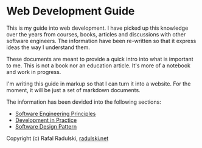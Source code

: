 # Web Development Guide

This is my guide into web development. I have picked up this knowledge over the years from courses,
books, articles and discussions with other software engineers. The information have been re-written
so that it express ideas the way I understand them.

These documents are meant to provide a quick intro into what is important to me. This is not a book
nor an education article. It's more of a notebook and work in progress.

I'm writing this guide in markup so that I can turn it into a website. For the moment,
it will be just a set of markdown documents.

The information has been devided into the following sections:
* [Software Engineering Principles](https://github.com/rrafal/dev-guide/blob/master/principles.md)
* [Development in Practice](https://github.com/rrafal/dev-guide/blob/master/practice.md)
* [Software Design Pattern](https://github.com/rrafal/dev-guide/blob/master/patterns.md)

Copyright (c) Rafal Radulski, [radulski.net](http://www.radulski.net/)
